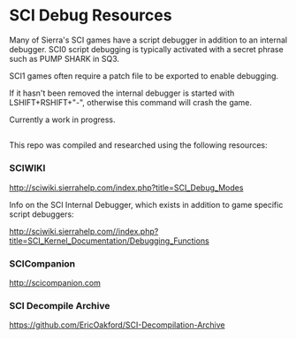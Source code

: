 # SCI Debug Resources

Many of Sierra's SCI games have a script debugger in addition to an internal debugger. SCI0 script debugging is typically activated with a secret phrase such as PUMP SHARK in SQ3. 

SCI1 games often require a patch file to be exported to enable debugging. 

If it hasn't been removed the internal debugger is started with LSHIFT+RSHIFT+"-", otherwise this command will crash the game.

Currently a work in progress.

##

This repo was compiled and researched using the following resources:

### SCIWIKI

http://sciwiki.sierrahelp.com/index.php?title=SCI_Debug_Modes

Info on the SCI Internal Debugger, which exists in addition to game specific script debuggers:

http://sciwiki.sierrahelp.com//index.php?title=SCI_Kernel_Documentation/Debugging_Functions

### SCICompanion

http://scicompanion.com

### SCI Decompile Archive

https://github.com/EricOakford/SCI-Decompilation-Archive

